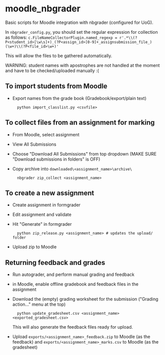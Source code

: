 # moodle_nbgrader
Basic scripts for Moodle integration with nbgrader (configured for UoG).

In `nbgrader_config.py`, you should set the regular expression for collection as follows:
`c.FileNameCollectorPlugin.named_regexp = r'.*\\(?P<student_id>[\w\s]+)_(?P<assign_id>[0-9]+_assignsubmission_file_)(\w+)\\(?P<file_id>\w+)'`

This will allow the files to be gathered automatically.

WARNING: student names with apostrophes are not handled at the moment and have to be checked/uploaded manually :(


## To import students from Moodle 
* Export names from the grade book (Gradebook/export/plain text)

        python import_classlist.py <csvfile>

## To collect files from an assignment for marking

* From Moodle, select assignment
* View All Submissions
* Choose "Download All Submissions" from top dropdown (MAKE SURE "Download submissions in folders" is OFF)
* Copy archive into `downloaded\<assignment_name>\archive\`

        nbgrader zip_collect <assignment_name>


## To create a new assignment
* Create assignment in formgrader
* Edit assignment and validate
* Hit "Generate" in formgrader

        python zip_release.py <assignment_name> # updates the upload/ folder

* Upload zip to Moodle

## Returning feedback and grades

* Run autograder, and perform manual grading and feedback
*  in Moodle, enable offline gradebook and feedback files in the assignment
* Download the (empty) grading worksheet for the submission ("Grading action..." menu at the top)

        python update_gradesheet.csv <assignment_name> <exported_gradesheet.csv>
        
    This will also generate the feedback files ready for upload.

* Upload `exports/<assignment_name>_feedback.zip` to Moodle (as the feedback) and `exports/<assignment_name>_marks.csv` to Moodle (as the gradesheet)


